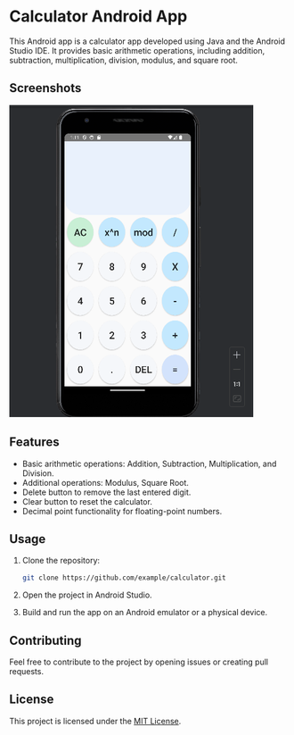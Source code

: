
# Calculator Android App

This Android app is a calculator app developed using Java and the Android Studio IDE. It provides basic arithmetic operations, including addition, subtraction, multiplication, division, modulus, and square root.

## Screenshots
![Screenshot 1](Sreenshots.png)

## Features
- Basic arithmetic operations: Addition, Subtraction, Multiplication, and Division.
- Additional operations: Modulus, Square Root.
- Delete button to remove the last entered digit.
- Clear button to reset the calculator.
- Decimal point functionality for floating-point numbers.

## Usage
1. Clone the repository:
   ```bash
   git clone https://github.com/example/calculator.git
   ```

2. Open the project in Android Studio.

3. Build and run the app on an Android emulator or a physical device.

## Contributing
Feel free to contribute to the project by opening issues or creating pull requests.

## License
This project is licensed under the [MIT License](LICENSE).
```

